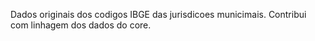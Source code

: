 Dados originais dos codigos IBGE das jurisdicoes municimais. 
Contribui com linhagem dos dados do core.
